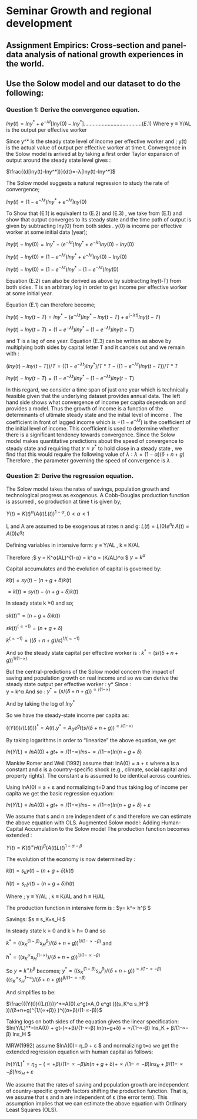 Seminar Growth and regional development
=======
## Assignment Empirics: Cross-section and panel-data analysis of national growth experiences in the world.  

## Use the Solow model and our dataset to do the following:
### Question 1:  Derive the convergence equation.

$lny(t)=lny^* + e^{-λt}  [ lny(0)-lny^*]…………………………………(E.1)$
Where y ≡ Y/AL  is the output per effective worker

Since  y^* is the steady state level of income per effective worker and ; y(t) is the actual value of output per effective worker at time t.
Convergence in the Solow model is arrived at by taking a first order Taylor expansion of output around the steady state level gives : 

$\frac{(d[lny(t)-lny^*])}{dt}=-λ[lny(t)-lny^*]$

The Solow model suggests a natural regression to study the rate of convergence;
	
$lny(t)= (1-e^{-λt} )  lny^*+ e^{-λt}  lny(0)$

To Show that (E.1( is equivalent to (E.2) and (E.3) , we take  from (E.1) and show that output converges to its steady state and the time path of output is given by subtracting  lny(0) from both sides . y(0) is income per effective worker at some initial data (year);

$lny(t)- lny(0)  = lny^*- (e^{-λt} )  lny^*+ e^{-λt}  lny(0) - lny(0)$

$lny(t)- lny(0)  = (1-e^{-λt} )  lny^*+ e^{-λt}  lny(0) -   lny(0)$

$lny(t)- lny(0)= (1-e^{-λt} )  lny^* - (1-e^{-λt} )   lny(0)$

Equation (E.2) can also be derived as above by subtracting lny(t-T) from both sides. T is an arbitrary log in order to get income per effective worker at some initial year.

Equation (E.1) can therefore become;

$lny(t)- lny(t-T) = lny^* - (e^{-λt} )  lny^*- lny(t-T)+ e^(-λt)  lny(t-T)$

$lny(t)- lny(t-T)=(1-e^{-λt} )  lny^* - (1-e^{-λt}) lny(t-T)$

and T is a lag of one year.
Equation (E.3) can be written as above by multiplying both sides by capital letter T and it cancels out and we remain with :

$(lny(t)- lny(t-T))/T=((1-e^{-λt} )  lny^* )/T* T- ((1-e^{-λt} ) lny(t-T))/T * T$

$lny(t)- lny(t-T) = (1-e^{-λt} )  lny^* - (1-e^{-λt} ) lny(t-T)$

In this regard, we consider a time span of just one year which is technically feasible given that the underlying dataset provides annual data.
The left hand side shows what convergence of income per capita depends on and provides a model. Thus the growth of income is a function of the determinants of ultimate steady state and the initial level of income .
The coefficient in front of lagged income which is    $- (1-e^{-λt})$ is the coefficient of the initial level of income. This coefficient is used to determine whether there is a significant tendency towards convergence.
Since the Solow model makes quantitative predictions about the speed of convergence to steady state and requiring that $y≈y^*$ to hold close in a steady state , we find that this would require the following value of $λ∶ λ = (1-α)(δ+n+g)$
Therefore , the parameter governing the speed of convergence is  $λ$ .


### Question 2:  Derive the regression equation.

The Solow model takes the rates of savings, population growth and technological progress as exogenous.
A Cobb-Douglas production function is assumed , so production at time t is given by;

$Y(t) = K(t)^α (A(t)L(t))^{1-α}  ,0<α<1$

L and A are assumed to be exogenous at rates n and g∶ $L(t) = L(0)  e^nt$
$A(t)= A(0)  e^gt$

Defining variables in intensive form: y ≡ Y/AL  , k ≡ K/AL  

Therefore ;$ y = K^α(AL)^{1-α} = k^α = (K/AL)^α  $
$y = k^α$

Capital accumulates and the evolution of capital is governed by:

$k ̇(t) = sy(t)- (n+g+δ)k(t)$

$= k ̇(t) = sy(t)- (n+g+δ)k(t)$

In steady state k ̇=0  and so; 

$sk(t)^∝  = (n+g+δ)k(t)$

$sk(t)^(∝+1)  = (n+g+δ)$

$k^(∝-1) = ((δ+n+g)/s)^{1/(∝-1)}$

And so the steady state capital per effective worker is : 
$k^*=(s/(δ+n+g))^{1/(1-∝)}$

But the central-predictions of the Solow model concern the impact of saving and population growth on real income and so we can derive the steady state output per effective worker : y*
Since :                   
y = k^α
And so : 
$y^* = (s/(δ+n+g))^{∝/(1-∝)}$

And by taking the log of $lny^*$

So we have the steady-state income per capita as:

$((Y(t))/(L(t)))^*=A(t).y^*=A_0 e^gt  (s/(δ+n+g))^{∝/(1-∝)}$

By taking logarithms in order to “linearize” the above equation, we get 

$ln(Y/L) = lnA(0) + gt +∝/(1-∝) lns -  ∝/(1-∝) ln(n+g+δ)$

Mankiw Romer and Weil (1992) assume that:
lnA(0) = a + ε  where a is a constant and ε  is a country-specific shock (e.g., climate, social capital and property rights). The constant a is assumed to be identical across countries.

Using  lnA(0) = a + ε   and normalizing t=0 and thus taking log of income per capita we get the basic regression equation: 

$ln(Y/L) = lnA(0) + gt+∝/(1-∝) lns-  ∝/(1-∝)  ln(n+g+δ) + ε$

We assume that s and n are independent of ε and therefore we can estimate the above equation with OLS.
Augmented Solow model: Adding Human-Capital Accumulation to the Solow model
The production function becomes extended :

$Y(t) = K(t)^∝ H(t)^β (A(t)L(t)^{1-α-β}$

The evolution of the economy is now determined by :

$k ̇(t) = s_k y(t)- (n+g+δ)k(t)$

$h ̇(t) = s_h y(t)- (n+g+δ)h(t)$

Where ; y ≡ Y/AL  , k ≡ K/AL  and h ≡ H/AL 

The production function in intensive form is :
$y= k^∝ h^β $ 

Savings:  $s ≡ s_K+s_H $

In steady state k ̇= 0 and k ̇= h= 0 and so 

$k^* = ((s_K^(1-β) s_H^β)/(δ+n+g))^{1/(1-∝-β)}$      and     

$h^* = ((s_K^∝ s_H^(1-∝))/(δ+n+g))^{1/(1-∝-β)}$

So    $y = k^∝ h^β$  becomes;    $y^*=((s_K^(1-β) s_H^β)/(δ+n+g))^{∝/(1-∝-β)} ((s_K^∝ s_H^{1-∝})/(δ+n+g))^{β/(1-∝-β)}$

And simplifies to be:

$\frac{((Y(t)){(L(t))})^*=A(0).e^gt=A_0 e^gt  (((s_K^α s_H^β ))/(δ+n+g)^{1/(∝+β)} )^{(α+β)/(1-∝-β)}$

Taking logs on both sides of the equation gives the linear specification:
$ln(Y/L)^*=lnA(0) + gt-(∝+β)/(1-∝-β) ln(n+g+δ) +  ∝/(1-∝-β)  lns_K + β/(1-∝-β)  lns_H $

MRW(1992) assume $lnA(0)= η_0 + ε $   and normalizing  t=o we get the extended regression equation with human capital as follows:

$ln(Y/L)^*=η_0-(∝+β)/(1-∝-β) ln(n+g+δ)+  ∝/(1-∝-β)  lns_K + β/(1-∝-β)  lns_H + ε$

We assume that the rates of saving and population growth are independent of country-specific growth factors shifting the production function. That is, we assume that s and n are independent of ε (the error term). This assumption implies that we can estimate the above equation with Ordinary Least Squares (OLS).
